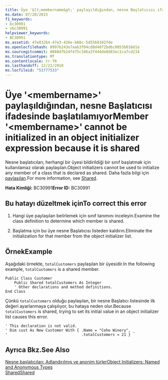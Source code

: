 ```yaml
---
title: Üye '&lt;membername&gt;' paylaşıldığından, nesne Başlatıcısı ifadesinde başlatılamıyor
ms.date: 07/20/2015
f1_keywords:
- bc30991
- vbc30991
helpviewer_keywords:
- BC30991
ms.assetid: 47e832b4-47e3-426e-b88c-5d5568102fde
ms.openlocfilehash: 8997b243e7aab3f04cd8d4072bd6c0053b016d1e
ms.sourcegitcommit: 0888d7b24f475c346a3f444de8d83ec1ca7cd234
ms.translationtype: MT
ms.contentlocale: tr-TR
ms.lasthandoff: 12/22/2018
ms.locfileid: "53777533"
---
```

# <a name="member-ltmembernamegt-cannot-be-initialized-in-an-object-initializer-expression-because-it-is-shared"></a><span data-ttu-id="b735e-102">Üye '&lt;membername&gt;' paylaşıldığından, nesne Başlatıcısı ifadesinde başlatılamıyor</span><span class="sxs-lookup"><span data-stu-id="b735e-102">Member '&lt;membername&gt;' cannot be initialized in an object initializer expression because it is shared</span></span>
<span data-ttu-id="b735e-103">Nesne başlatıcıları, herhangi bir üyesi bildirildiği bir sınıf başlatmak için kullanılamaz olarak paylaşılan.</span><span class="sxs-lookup"><span data-stu-id="b735e-103">Object initializers cannot be used to initialize any member of a class that is declared as shared.</span></span> <span data-ttu-id="b735e-104">Daha fazla bilgi için [paylaşılan](../../visual-basic/language-reference/modifiers/shared.md).</span><span class="sxs-lookup"><span data-stu-id="b735e-104">For more information, see [Shared](../../visual-basic/language-reference/modifiers/shared.md).</span></span>  
  
 <span data-ttu-id="b735e-105">**Hata Kimliği:** BC30991</span><span class="sxs-lookup"><span data-stu-id="b735e-105">**Error ID:** BC30991</span></span>  
  
## <a name="to-correct-this-error"></a><span data-ttu-id="b735e-106">Bu hatayı düzeltmek için</span><span class="sxs-lookup"><span data-stu-id="b735e-106">To correct this error</span></span>  
  
1.  <span data-ttu-id="b735e-107">Hangi üye paylaşılan belirlemek için sınıf tanımını inceleyin.</span><span class="sxs-lookup"><span data-stu-id="b735e-107">Examine the class definition to determine which member is shared.</span></span>  
  
2.  <span data-ttu-id="b735e-108">Başlatma için bu üye nesne Başlatıcısı listeden kaldırın.</span><span class="sxs-lookup"><span data-stu-id="b735e-108">Eliminate the initialization for that member from the object initializer list.</span></span>  
  
## <a name="example"></a><span data-ttu-id="b735e-109">Örnek</span><span class="sxs-lookup"><span data-stu-id="b735e-109">Example</span></span>  
 <span data-ttu-id="b735e-110">Aşağıdaki örnekte, `totalCustomers` paylaşılan bir üyesidir.</span><span class="sxs-lookup"><span data-stu-id="b735e-110">In the following example, `totalCustomers` is a shared member.</span></span>  
  
```  
Public Class Customer  
    Public Shared totalCustomers As Integer  
    ' Other declarations and method definitions.  
End Class  
```  
  
 <span data-ttu-id="b735e-111">Çünkü `totalCustomers` olduğu paylaşılan, bir nesne Başlatıcı listesinde ilk değeri ayarlanmaya çalışılıyor, bu hataya neden olur.</span><span class="sxs-lookup"><span data-stu-id="b735e-111">Because `totalCustomers` is shared, trying to set its initial value in an object initializer list causes this error.</span></span>  
  
```  
' This declaration is not valid.  
' Dim cust As New Customer With { .Name = "Coho Winery", _  
'                                 .totalCustomers = 21 }  
```  
  
## <a name="see-also"></a><span data-ttu-id="b735e-112">Ayrıca Bkz.</span><span class="sxs-lookup"><span data-stu-id="b735e-112">See Also</span></span>  
 [<span data-ttu-id="b735e-113">Nesne başlatıcıları: Adlandırılmış ve anonim türler</span><span class="sxs-lookup"><span data-stu-id="b735e-113">Object Initializers: Named and Anonymous Types</span></span>](../../visual-basic/programming-guide/language-features/objects-and-classes/object-initializers-named-and-anonymous-types.md)  
 [<span data-ttu-id="b735e-114">Shared</span><span class="sxs-lookup"><span data-stu-id="b735e-114">Shared</span></span>](../../visual-basic/language-reference/modifiers/shared.md)  
 
